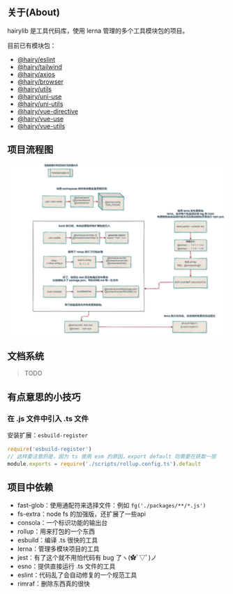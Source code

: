 ## 关于(About)

hairylib 是工具代码库，使用 lerna 管理的多个工具模块包的项目。

目前已有模块包：

- [@hairy/eslint](./packages/_eslint#readme)
- [@hairy/tailwind](./packages/_tailwind#readme)
- [@hairy/axios](./packages/axios#readme)
- [@hairy/browser](./packages/browser#readme)
- [@hairy/utils](./packages/utils#readme)
- [@hairy/uni-use](./packages/uni-use#readme)
- [@hairy/uni-utils](./packages/uni-utils#readme)
- [@hairy/vue-directive](./packages/vue-directive#readme)
- [@hairy/vue-use](./packages/vue-use#readme)
- [@hairy/vue-utils](./packages/vue-utils#readme)


## 项目流程图

![steps](./meta/images/steps.png)

## 文档系统

> TODO

## 有点意思的小技巧

### 在 .js 文件中引入 .ts 文件

安装扩展：`esbuild-register`

~~~js
require('esbuild-register')
// 这样要注意的是，因为 ts 使用 esm 的原因，export default 则需要在获取一层
module.exports = require('./scripts/rollup.config.ts').default
~~~

## 项目中依赖

- fast-glob：使用通配符来选择文件：例如 `fg('./packages/**/*.js')`
- fs-extra：node fs 的加强版，还扩展了一些api
- consola：一个标识功能的输出台
- rollup：用来打包的一个东西
- esbuild：编译 .ts 很快的工具
- lerna：管理多模块项目的工具
- jest：有了这个就不用怕代码有 bug 了ヽ(✿ﾟ▽ﾟ)ノ
- esno：提供直接运行 .ts 文件的工具
- eslint：代码乱了会自动修复的一个规范工具
- rimraf：删除东西真的很快

